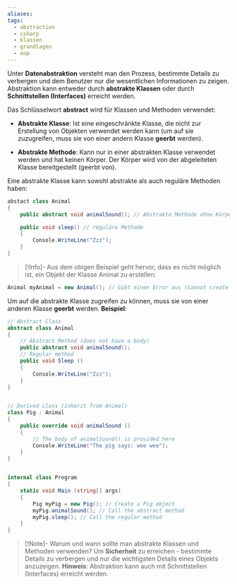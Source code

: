 ```yaml
---
aliases: 
tags:
  - abstraction
  - csharp
  - klassen
  - grundlagen
  - oop
---
```

Unter **Datenabstraktion** versteht man den Prozess, bestimmte Details zu verbergen und dem Benutzer nur die wesentlichen Informationen zu zeigen.
Abstraktion kann entweder durch **abstrakte Klassen** oder durch **Schnittstellen (Interfaces)** erreicht werden. 

Das Schlüsselwort **abstract** wird für Klassen und Methoden verwendet:

- **Abstrakte Klasse**: Ist eine eingeschränkte Klasse, die nicht zur Erstellung von Objekten verwendet werden kann (um auf sie zuzugreifen, muss sie von einer andern Klasse **geerbt** werden).

- **Abstrakte Methode**: Kann nur in einer abstrakten Klasse verwendet werden und hat keinen Körper. Der Körper wird von der abgeleiteten Klasse bereitgestellt (geerbt von).



Eine abstrakte Klasse kann sowohl abstrakte als auch reguläre Methoden haben:

```csharp
abstact class Animal
{
	public abstract void animalSound(); // Abstrakte Methode ohne Körper

	public void sleep() // reguläre Methode
	{
		Console.WriteLine("Zzz");
	}
}
```


> [!Info]- Aus dem obigen Beispiel geht hervor, dass es nicht möglich ist, ein Objekt der Klasse Animal zu erstellen:
```csharp
Animal myAnimal = new Animal(); // Gibt einen Error aus (Cannot create an instance of the abstract class or interface 'Animal')
```


Um auf die abstrakte Klasse zugreifen zu können, muss sie von einer anderen Klasse **geerbt** werden. **Beispiel**:

```csharp
// Abstract Class
abstract class Animal 
{
	// Abstract Method (does not have a body)
	public abstract void animalSound();
	// Regular method
	public void Sleep () 
	{
		Console.WriteLine("Zzz");
	} 
}


// Derived class (inherit from Animal)
class Pig : Animal 
{
	public override void animalSound ()
	{
		// The body of animalSound() is provided here
		Console.WriteLine("The pig says: wee wee");
	}
}


internal class Program 
{
	static void Main (string[] args)
	{
		Pig myPig = new Pig(); // Create a Pig object
		myPig.animalSound(); // Call the abstract method
		myPig.sleep(); // Call the regular method
	}
}
```


>[!Note]- Warum und wann sollte man abstrakte Klassen und Methoden verwenden?
>Um **Sicherheit** zu erreichen - bestimmte Details zu verbergen und nur die wichtigsten Details eines Objekts anzuzeigen. **Hinweis**: Abstraktion kann auch mit Schnittstellen (Interfaces) erreicht werden.



